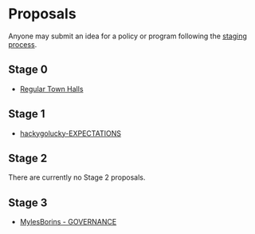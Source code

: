 # Proposals

Anyone may submit an idea for a policy or program following the [staging process](../STAGING_PROCESS.md).

## Stage 0

* [Regular Town Halls](./stage-0/regular-town-halls)

## Stage 1

* [hackygolucky-EXPECTATIONS](hackygolucky-EXPECTATIONS)

## Stage 2

There are currently no Stage 2 proposals.

## Stage 3

* [MylesBorins - GOVERNANCE](./adopted/mylesborins-GOVERNANCE)
